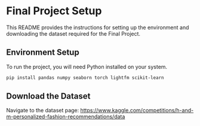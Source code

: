 # Final Project Setup

This README provides the instructions for setting up the environment and downloading the dataset required for the Final Project.

## Environment Setup

To run the project, you will need Python installed on your system. 

```bash
pip install pandas numpy seaborn torch lightfm scikit-learn
```

## Download the Dataset
Navigate to the dataset page:
https://www.kaggle.com/competitions/h-and-m-personalized-fashion-recommendations/data
